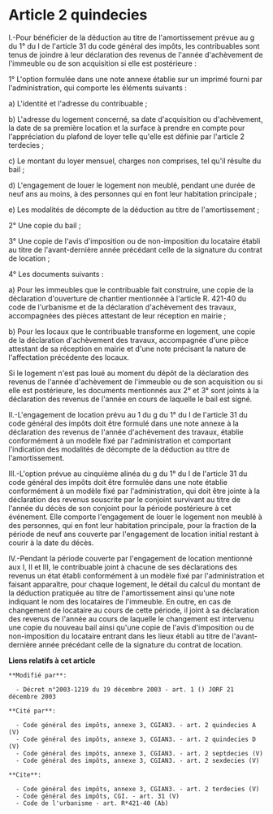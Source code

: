 # Article 2 quindecies

I.-Pour bénéficier de la déduction au titre de l'amortissement prévue au g du 1° du I de l'article 31 du code général des
impôts, les contribuables sont tenus de joindre à leur déclaration des revenus de l'année d'achèvement de l'immeuble ou de
son acquisition si elle est postérieure : 

1° L'option formulée dans une note annexe établie sur un imprimé fourni par l'administration, qui comporte les éléments
suivants : 

a) L'identité et l'adresse du contribuable ; 

b) L'adresse du logement concerné, sa date d'acquisition ou d'achèvement, la date de sa première location et la surface à
prendre en compte pour l'appréciation du plafond de loyer telle qu'elle est définie par l'article 2 terdecies ; 

c) Le montant du loyer mensuel, charges non comprises, tel qu'il résulte du bail ; 

d) L'engagement de louer le logement non meublé, pendant une durée de neuf ans au moins, à des personnes qui en font leur
habitation principale ; 

e) Les modalités de décompte de la déduction au titre de l'amortissement ; 

2° Une copie du bail ; 

3° Une copie de l'avis d'imposition ou de non-imposition du locataire établi au titre de l'avant-dernière année précédant
celle de la signature du contrat de location ; 

4° Les documents suivants : 

a) Pour les immeubles que le contribuable fait construire, une copie de la déclaration d'ouverture de chantier mentionnée à
l'article R. 421-40 du code de l'urbanisme et de la déclaration d'achèvement des travaux, accompagnées des pièces attestant
de leur réception en mairie ; 

b) Pour les locaux que le contribuable transforme en logement, une copie de la déclaration d'achèvement des travaux,
accompagnée d'une pièce attestant de sa réception en mairie et d'une note précisant la nature de l'affectation précédente des
locaux. 

Si le logement n'est pas loué au moment du dépôt de la déclaration des revenus de l'année d'achèvement de l'immeuble ou de
son acquisition ou si elle est postérieure, les documents mentionnés aux 2° et 3° sont joints à la déclaration des revenus de
l'année en cours de laquelle le bail est signé. 

II.-L'engagement de location prévu au 1 du g du 1° du I de l'article 31 du code général des impôts doit être formulé dans une
note annexe à la déclaration des revenus de l'année d'achèvement des travaux, établie conformément à un modèle fixé par
l'administration et comportant l'indication des modalités de décompte de la déduction au titre de l'amortissement. 

III.-L'option prévue au cinquième alinéa du g du 1° du I de l'article 31 du code général des impôts doit être formulée dans
une note établie conformément à un modèle fixé par l'administration, qui doit être jointe à la déclaration des revenus
souscrite par le conjoint survivant au titre de l'année du décès de son conjoint pour la période postérieure à cet événement.
Elle comporte l'engagement de louer le logement non meublé à des personnes, qui en font leur habitation principale, pour la
fraction de la période de neuf ans couverte par l'engagement de location initial restant à courir à la date du décès. 

IV.-Pendant la période couverte par l'engagement de location mentionné aux I, II et III, le contribuable joint à chacune de
ses déclarations des revenus un état établi conformément à un modèle fixé par l'administration et faisant apparaître, pour
chaque logement, le détail du calcul du montant de la déduction pratiquée au titre de l'amortissement ainsi qu'une note
indiquant le nom des locataires de l'immeuble. En outre, en cas de changement de locataire au cours de cette période, il
joint à sa déclaration des revenus de l'année au cours de laquelle le changement est intervenu une copie du nouveau bail
ainsi qu'une copie de l'avis d'imposition ou de non-imposition du locataire entrant dans les lieux établi au titre de
l'avant-dernière année précédant celle de la signature du contrat de location.

**Liens relatifs à cet article**

	**Modifié par**:

	  - Décret n°2003-1219 du 19 décembre 2003 - art. 1 () JORF 21 décembre 2003

	**Cité par**:

	  - Code général des impôts, annexe 3, CGIAN3. - art. 2 quindecies A (V)
	  - Code général des impôts, annexe 3, CGIAN3. - art. 2 quindecies D (V)
	  - Code général des impôts, annexe 3, CGIAN3. - art. 2 septdecies (V)
	  - Code général des impôts, annexe 3, CGIAN3. - art. 2 sexdecies (V)

	**Cite**:

	  - Code général des impôts, annexe 3, CGIAN3. - art. 2 terdecies (V)
	  - Code général des impôts, CGI. - art. 31 (V)
	  - Code de l'urbanisme - art. R*421-40 (Ab)
